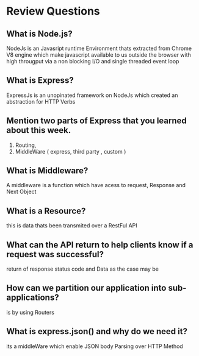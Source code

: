 # Review Questions

## What is Node.js?
NodeJs is an Javasript runtime Environment thats extracted from Chrome V8 engine which make javascript available to us outside the browser with high througput via a non blocking I/O and single threaded event loop
## What is Express?
ExpressJs is an unopinated framework on NodeJs which created an abstraction for HTTP Verbs

## Mention two parts of Express that you learned about this week.
1. Routing,
2. MiddleWare ( express, third party , custom )

## What is Middleware?
A middleware is a function which have acess to request, Response and Next Object

## What is a Resource?
this is data thats been transmited over a RestFul API


## What can the API return to help clients know if a request was successful?
return of response status code and Data as the case may be


## How can we partition our application into sub-applications?
is by using Routers

## What is express.json() and why do we need it?
its a middleWare which enable JSON body Parsing over HTTP Method 

